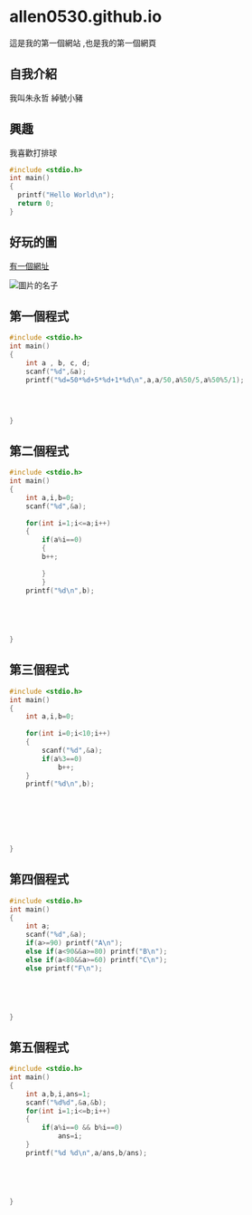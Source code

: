 # allen0530.github.io

這是我的第一個網站 ,也是我的第一個網頁

## 自我介紹
我叫朱永哲 綽號小豬

## 興趣
我喜歡打排球

```c
#include <stdio.h>
int main()
{
  printf("Hello World\n");
  return 0;
}
```


## 好玩的圖

[有一個網址](https://moodle.mcu.edu.tw/)

![圖片的名子](https://img.wreadit.com/member/158/blogId/easylifetw/149810/article_cover/149810-e23d80efef1f07da6989940f9352300b.png)
## 第一個程式
```c
#include <stdio.h>
int main()
{
	int a , b, c, d;
	scanf("%d",&a);
	printf("%d=50*%d+5*%d+1*%d\n",a,a/50,a%50/5,a%50%5/1);
	



}
```
## 第二個程式
```c
#include <stdio.h>
int main()
{
	int a,i,b=0;
	scanf("%d",&a);
	
	for(int i=1;i<=a;i++)
	{
		if(a%i==0)
		{
		b++;
		
		}
		}
	printf("%d\n",b);
	
		



}
```






## 第三個程式
```c
#include <stdio.h>
int main()
{
	int a,i,b=0;
	
	for(int i=0;i<10;i++)
	{
		scanf("%d",&a);
		if(a%3==0)
			b++;
	}
	printf("%d\n",b);
	
	





}
```




## 第四個程式
```c
#include <stdio.h>
int main()
{
	int a;
	scanf("%d",&a);
	if(a>=90) printf("A\n");
	else if(a<90&&a>=80) printf("B\n");
	else if(a<80&&a>=60) printf("C\n");
	else printf("F\n");
	




}
```






## 第五個程式
```c
#include <stdio.h>
int main()
{
	int a,b,i,ans=1;
	scanf("%d%d",&a,&b);
	for(int i=1;i<=b;i++)
	{
		if(a%i==0 && b%i==0)
			ans=i;
	}
	printf("%d %d\n",a/ans,b/ans);
	




}
```
